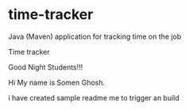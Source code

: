 # time-tracker
Java (Maven) application for tracking time on the job

Time tracker

Good Night Students!!!

Hi My name is Somen Ghosh.

i have created sample readme me to trigger an build

